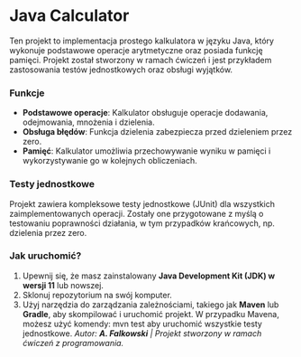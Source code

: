 # Java Calculator
Ten projekt to implementacja prostego kalkulatora w języku Java, który wykonuje podstawowe operacje arytmetyczne oraz posiada funkcję pamięci. Projekt został stworzony w ramach ćwiczeń i jest przykładem zastosowania testów jednostkowych oraz obsługi wyjątków.
### Funkcje
* **Podstawowe operacje**: Kalkulator obsługuje operacje dodawania, odejmowania, mnożenia i dzielenia.
* **Obsługa błędów**: Funkcja dzielenia zabezpiecza przed dzieleniem przez zero.
* **Pamięć**: Kalkulator umożliwia przechowywanie wyniku w pamięci i wykorzystywanie go w kolejnych obliczeniach.
### Testy jednostkowe
Projekt zawiera kompleksowe testy jednostkowe (JUnit) dla wszystkich zaimplementowanych operacji. Zostały one przygotowane z myślą o testowaniu poprawności działania, w tym przypadków krańcowych, np. dzielenia przez zero.
### Jak uruchomić?
1. Upewnij się, że masz zainstalowany **Java Development Kit (JDK) w wersji 11** lub nowszej.
2. Sklonuj repozytorium na swój komputer.
3. Użyj narzędzia do zarządzania zależnościami, takiego jak **Maven** lub **Gradle**, aby skompilować i uruchomić projekt. W przypadku Mavena, możesz użyć komendy: mvn test aby uruchomić wszystkie testy jednostkowe.
*Autor: **A. Falkowski** | Projekt stworzony w ramach ćwiczeń z programowania.*
